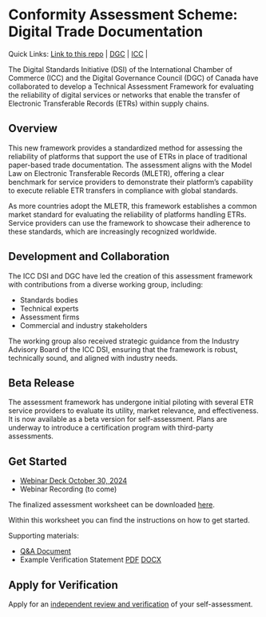# Conformity Assessment Scheme: Digital Trade Documentation

Quick Links: [Link to this repo](https://github.com/dgc-cgn/CAS-Digital-Trade-Documentation) | [DGC](https://github.com/dgc-cgn) | [ICC](https://iccwbo.org/) |

The Digital Standards Initiative (DSI) of the International Chamber of Commerce (ICC) and the Digital Governance Council (DGC) of Canada have collaborated to develop a Technical Assessment Framework for evaluating the reliability of digital services or networks that enable the transfer of Electronic Transferable Records (ETRs) within supply chains.

## Overview
This new framework provides a standardized method for assessing the reliability of platforms that support the use of ETRs in place of traditional paper-based trade documentation. The assessment aligns with the Model Law on Electronic Transferable Records (MLETR), offering a clear benchmark for service providers to demonstrate their platform’s capability to execute reliable ETR transfers in compliance with global standards.

As more countries adopt the MLETR, this framework establishes a common market standard for evaluating the reliability of platforms handling ETRs. Service providers can use the framework to showcase their adherence to these standards, which are increasingly recognized worldwide.

## Development and Collaboration
The ICC DSI and DGC have led the creation of this assessment framework with contributions from a diverse working group, including:

* Standards bodies
* Technical experts
* Assessment firms
* Commercial and industry stakeholders

The working group also received strategic guidance from the Industry Advisory Board of the ICC DSI, ensuring that the framework is robust, technically sound, and aligned with industry needs.

## Beta Release
The assessment framework has undergone initial piloting with several ETR service providers to evaluate its utility, market relevance, and effectiveness. It is now available as a beta version for self-assessment. Plans are underway to introduce a certification program with third-party assessments.

## Get Started

* [Webinar Deck October 30, 2024](./docs/finalized/webinar-deck-2024-10-30.pdf)
* Webinar Recording (to come)

The finalized assessment worksheet can be downloaded [here](./docs/finalized/CAS-MLETR_ASSESSMENT_TEMPLATE-FINAL_2024-10-16.xlsx). 

Within this worksheet you can find the instructions on how to get started.

Supporting materials:

* [Q&A Document](./docs/finalized/Q-A.md)
* Example Verification Statement [PDF](./docs/finalized/example-verification-statement.pdf) [DOCX](./docs/finalized/example-verification-statement.docx)

## Apply for Verification

Apply for an [independent review and verification](https://dgc-cgn.org/product/review/) of your self-assessment.




